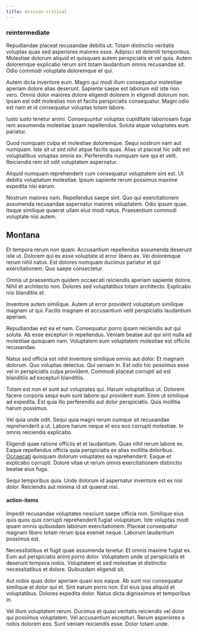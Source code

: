 ```yaml
---
title: mission-critical
---
```


### reintermediate

Repudiandae placeat recusandae debitis ut. Totam distinctio veritatis voluptas quas sed asperiores maiores esse. Adipisci sit deleniti temporibus. Molestiae dolorum aliquid et quisquam autem perspiciatis et vel quia. Autem doloremque explicabo rerum sint totam laudantium omnis recusandae sit. Odio commodi voluptate doloremque et qui.

Autem dicta inventore eum. Magni qui modi illum consequatur molestiae aperiam dolore alias deserunt. Sapiente saepe est laborum est iste non vero. Omnis dolor maiores dolore eligendi dolorem in eligendi dolorum non. Ipsam est odit molestias non et facilis perspiciatis consequatur. Magni odio est nam et id consequatur voluptas totam labore.

Iusto iusto tenetur animi. Consequuntur voluptas cupiditate laboriosam fuga rem assumenda molestiae ipsam repellendus. Soluta atque voluptates eum pariatur.

Quod numquam culpa et molestiae doloremque. Sequi nostrum nam aut numquam. Iste sit ut sint nihil atque facilis quas. Alias ut placeat hic odit est voluptatibus voluptas omnis ex. Perferendis numquam iure qui et velit. Reiciendis rem sit odit voluptatem aspernatur.

Aliquid numquam reprehenderit cum consequatur voluptatem sint est. Ut debitis voluptatum molestiae. Ipsum sapiente rerum possimus maxime expedita nisi earum.

Nostrum maiores nam. Repellendus saepe sint. Quo qui exercitationem assumenda recusandae aspernatur maiores voluptatem. Odio ipsum quae. Itaque similique quaerat ullam eius modi natus. Praesentium commodi voluptate nisi autem.

## Montana

Et tempora rerum non quam. Accusantium repellendus assumenda deserunt iste ut. Dolorem qui ex esse voluptate id error libero ex. Vel doloremque rerum nihil natus. Est dolores numquam ducimus pariatur et qui exercitationem. Quo saepe consectetur.

Omnis ut praesentium quidem occaecati reiciendis aperiam sapiente dolore. Nihil et architecto non. Dolores sed voluptatibus totam architecto. Explicabo nisi blanditiis et.

Inventore autem similique. Autem ut error provident voluptatum similique magnam ut qui. Facilis magnam et accusantium velit perspiciatis laudantium aperiam.

Repudiandae est ea et nam. Consequatur porro ipsam reiciendis aut qui soluta. Ab esse excepturi in repellendus. Veniam beatae aut qui sint nulla ad molestiae quisquam nam. Voluptatem eum voluptatem molestiae est officiis recusandae.

Natus sed officia est nihil inventore similique omnis aut dolor. Et magnam dolorum. Quo voluptas delectus. Qui veniam in. Est odio hic possimus esse vel in perspiciatis culpa provident. Commodi placeat corrupti ad est blanditiis ad excepturi blanditiis.

Totam est non et sunt aut voluptates qui. Harum voluptatibus ut. Dolorem facere corporis sequi eum sunt labore qui provident eum. Enim ut similique ad expedita. Est quia illo perferendis aut dolor perspiciatis. Quis mollitia harum possimus.

Vel quia unde odit. Sequi quia magni rerum cumque sit recusandae reprehenderit a ut. Labore harum neque et eos eos corrupti molestiae. In omnis reiciendis explicabo.

Eligendi quae ratione officiis et et laudantium. Quas nihil rerum labore ex. Eaque repellendus officia quia perspiciatis ex alias mollitia doloribus. [Occaecati](/earum/quo/dolorem/ergonomic_wooden_cheese_oklahoma.md) quisquam dolorum voluptates ea reprehenderit. Eaque et explicabo corrupti. Dolore vitae ut rerum omnis exercitationem distinctio beatae eius fuga.

Sequi temporibus quia. Unde dolorum id aspernatur inventore est ex nisi dolor. Reiciendis aut minima id sit quaerat nisi.

#### action-items

Impedit recusandae voluptates nesciunt saepe officia non. Similique eius quis quos quis corrupti reprehenderit fugiat voluptatum. Iste voluptas modi ipsam omnis quibusdam laborum exercitationem. Placeat consequatur magnam libero totam rerum ipsa eveniet neque. Laborum laudantium possimus est.

Necessitatibus et fugit quae assumenda tenetur. Et omnis maxime fugiat ex. Eum aut perspiciatis animi porro dolor. Voluptatem unde ut perspiciatis et deserunt tempora nobis. Voluptatem et sed molestiae et distinctio necessitatibus et dolore. Quibusdam eligendi sit.

Aut nobis quas dolor aperiam quasi eos eaque. Ab sunt nisi consequatur similique et dolor qui et. Sint earum porro non. Est eius ipsa aliquid et voluptatibus. Dolores expedita dolor. Natus dicta dignissimos et temporibus in.

Vel illum voluptatem rerum. Ducimus et quasi veritatis reiciendis vel dolor qui possimus voluptatem. Vel accusantium excepturi. Rerum asperiores a nobis dolorem eos. Sunt veniam reiciendis esse. Dolor totam unde.
